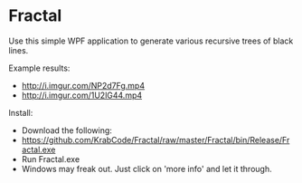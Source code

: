 # Fractal
Use this simple WPF application to generate various recursive trees of black lines.

Example results: 
- http://i.imgur.com/NP2d7Fg.mp4
- http://i.imgur.com/1U2lG44.mp4

Install:
- Download the following:
- https://github.com/KrabCode/Fractal/raw/master/Fractal/bin/Release/Fractal.exe
- Run Fractal.exe
- Windows may freak out. Just click on 'more info' and let it through.
